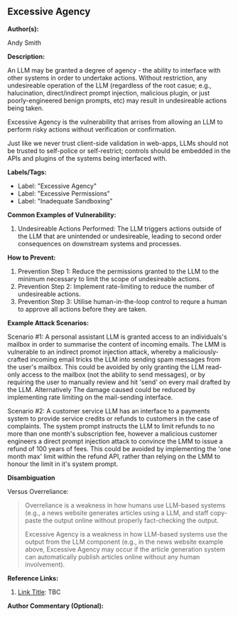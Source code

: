 ## Excessive Agency

**Author(s):**

Andy Smith

**Description:**

An LLM may be granted a degree of agency - the ability to interface with other systems in order to undertake actions. Without restriction, any undesireable operation of the LLM (regardless of the root casue; e.g., halucination, direct/indirect prompt injection, malicious plugin, or just poorly-engineered benign prompts, etc) may result in undesireable actions being taken.

Excessive Agency is the vulnerability that arrises from allowing an LLM to perform risky actions without verification or confirmation.

Just like we never trust client-side validation in web-apps, LLMs should not be trusted to self-police or self-restrict; controls should be embedded in the APIs and plugins of the systems being interfaced with.

**Labels/Tags:**

- Label: "Excessive Agency"
- Label: "Excessive Permissions"
- Label: "Inadequate Sandboxing"

**Common Examples of Vulnerability:**

1. Undesireable Actions Performed: The LLM triggers actions outside of the LLM that are unintended or undesireable, leading to second order consequences on downstream systems and processes.

**How to Prevent:**


1. Prevention Step 1: Reduce the permissions granted to the LLM to the minimum necessary to limit the scope of undesireable actions.
2. Prevention Step 2: Implement rate-limiting to reduce the number of undesireable actions.
3. Prevention Step 3: Utilise human-in-the-loop control to requre a human to approve all actions before they are taken.

**Example Attack Scenarios:**

Scenario #1: A personal assistant LLM is granted access to an individuals's mailbox in order to summarise the content of incoming emails. The LMM is vulnerable to an indirect promot injection attack, whereby a maliciously-crafted incoming email tricks the LLM into sending spam messages from the user's mailbox. This could be avoided by only granting the LLM read-only access to the mailbox (not the ability to send messages), or by requiring the user to manually review and hit 'send' on every mail drafted by the LLM. Alternatively The damage caused could be reduced by implementing rate limiting on the mail-sending interface.

Scenario #2: A customer service LLM has an interface to a payments system to provide service credits or refunds to customers in the case of complaints. The system prompt instructs the LLM to limit refunds to no more than one month's subscription fee, however a malicious customer engineers a direct prompt injection attack to convince the LMM to issue a refund of 100 years of fees. This could be avoided by implementing the 'one month max' limit within the refund API, rather than relying on the LMM to honour the limit in it's system prompt.

**Disambiguation**

Versus Overreliance:
> Overreliance is a weakness in how humans use LLM-based systems (e.g., a news website generates articles using a LLM, and staff copy-paste the output online without properly fact-checking the output.
> 
> Excessive Agency is a weakness in how LLM-based systems use the output from the LLM component (e.g., in the news website example above, Excessive Agency may occur if the article generation system can automatically publish articles online without any human involvement).

**Reference Links:**

1. [Link Title](URL): TBC

**Author Commentary (Optional):**


